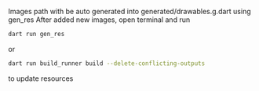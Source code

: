 Images path with be auto generated into generated/drawables.g.dart using gen_res
After added new images, open terminal and run
```sh
dart run gen_res
```
or
```sh
dart run build_runner build --delete-conflicting-outputs
```
to update resources
